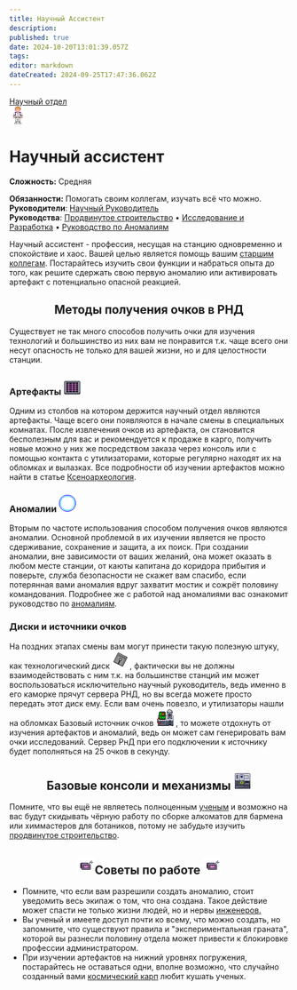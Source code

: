 ```yaml
---
title: Научный Ассистент
description: 
published: true
date: 2024-10-20T13:01:39.057Z
tags: 
editor: markdown
dateCreated: 2024-09-25T17:47:36.062Z
---
```


<div style="display: flex; justify-content: center;">
<div class="roles-passport rnd">
  <div class="title rnd"><a href="/roles/scientificdepartment">Научный отдел</a></div>
  <div>
    <div><div><img src="/roles/researchassistant.png"></div></div>
  <div><div>
    <h1>Научный ассистент</h1>
    <p><strong>Сложность:</strong> Средняя</p>
    <strong>Обязанности:</strong> Помогать своим коллегам, изучать всё что можно.<br>
    <b>Руководители</b>: <a href="/roles/researchdirector" title="Научный Руководитель">Научный Руководитель</a><br>
    <b>Руководства</b>: <a href="/guides/advancedconstruction" title="Продвинутое строительство">Продвинутое строительство</a> • <a href="/guides/researchanddevelopment" title="Исследование и Разработка">Исследование и Разработка</a> • <a href="/guides/anomalousresearch" title="Руководство по Аномалиям">Руководство по Аномалиям</a>
  </div></div>
  </div>
</div>
</div>

<p>Научный ассистент - профессия, несущая на станцию одновременно и спокойствие и хаос. Вашей целью является помощь вашим <a href="/roles/scientist">старшим коллегам</a>. Постарайтесь изучить свои функции и набраться опыта до того, как решите сдержать свою первую аномалию или активировать артефакт с потенциально опасной реакцией.


## <center>Методы получения очков в РНД</center>

  Существует не так много способов получить очки для изучения технологий и большинство из них вам не понравится т.к. чаще всего они несут опасность не только для вашей жизни, но и для целостности станции.
### Артефакты <img src="/roles/rnd/xenoarch_scaningplatform.png" class="png3">
  Одним из столбов на котором держится научный отдел являются артефакты. Чаще всего они появляются в начале смены в специальных комнатах. После извлечения очков из артефакта, он становится бесполезным для вас и рекомендуется к продаже в карго, получить новые можно у них же посредством заказа через консоль или с помощью контакта с утилизаторами, которые регулярно находят их на обломках и вылазках. Все подробности об изучении артефактов можно найти в статье <a href="/guides/xenoarcheology" title="Ксеноархеология">Ксеноархеология</a>.
### Аномалии <img src="/roles/rnd/golyb.gif" class="gif">
  Вторым по частоте использования способом получения очков являются аномалии. Основной проблемой в их изучении является не просто сдерживание, сохранение и защита, а их поиск. При создании аномалии, вне зависимости от ваших желаний, она может оказать в любом месте станции, от каюты капитана до коридора прибытия и поверьте, служба безопасности не скажет вам спасибо, если потерянная вами аномалия вдруг захватит мостик и сожрёт половину командования. Подробнее же с работой над аномалиями вас ознакомит руководство по <a href="/guides/anomalousresearch" title="Аномалии">аномалиям</a>.
  ### Диски и источники очков
  На поздних этапах смены вам могут принести такую полезную штуку, как технологический диск <span class="down"> <img src="/roles/rnd/disk_iss.png" class="png3"></span>, фактически вы не должны взаимодействовать с ним т.к. на большинстве станций им может воспользоваться исключительно научный руководитель, ведь именно в его каморке прячут сервера РНД, но вы всегда можете просто передать этот диск ему.
  Если вам очень повезло, и утилизаторы нашли на обломках Базовый источник очков <span class="down"> <img src="/roles/rnd/istochnik.png" class="png3"></span> , то можете отдохнуть от изучения артефактов и аномалий, ведь он может сам генерировать вам очки исследований. Сервер РнД при его подключении к источнику будет пополняться на 25 очков в секунду.

## <center>Базовые консоли и механизмы <span class="down"> <img src="/roles/rnd/protolat.png" class="png2"></span> 
Помните, что вы ещё не являетесь полноценным [ученым](/roles/scientist) и возможно на вас будут скидывать чёрную работу по сборке алкоматов для бармена или химмастеров для ботаников, потому не забудьте изучить <a href="/guides/advancedconstruction" title="Продвинутое строительство">продвинутое строительство</a>. 

## <center><img src="/roles/rnd/skaner.png" class="png1"><span class="up1">Советы по работе</span> <img src="/roles/rnd/skaner.png" class="png1">

- Помните, что если вам разрешили создать аномалию, стоит уведомить весь экипаж о том, что она создана. Такое действие может спасти не только жизни людей, но и нервы [инженеров.](/roles/engineer)
- Вы ученый и имеете доступ почти ко всему, что можно создать, но запомните, что существуют правила и "экспериментальная граната", которой вы разнесли половину отдела может привести к блокировке профессии администратором.
- При изучении артефактов на нижний уровнях погружения, постарайтесь не оставаться одни, вполне возможно, что случайно созданный вами [космический карп](/guides/fauna#враждебные
) любит кушать ученых.

<div class="table"></div>
